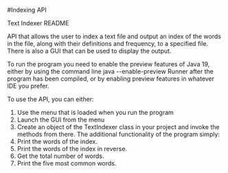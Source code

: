 #Indexing API

Text Indexer README

API that allows the user to index a text file and output an index of the words in the file, along with their definitions and frequency, to a specified file. 
There is also a GUI that can be used to display the output.

To run the program you need to enable the preview features of Java 19, either by using the command line
java --enable-preview Runner after the program has been compiled, or by enabling preview features in whatever
IDE you prefer. 

To use the API, you can either:
1. Use the menu that is loaded when you run the program
2. Launch the GUI from the menu
3. Create an object of the TextIndexer class in your project and invoke the methods from there.
The additional functionality of the program simply:
1. Print the words of the index.
2. Print the words of the index in reverse.
3. Get the total number of words.
4. Print the five most common words.
